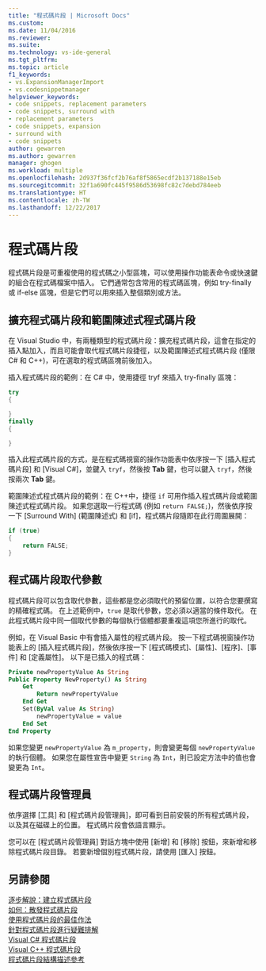 ```yaml
---
title: "程式碼片段 | Microsoft Docs"
ms.custom: 
ms.date: 11/04/2016
ms.reviewer: 
ms.suite: 
ms.technology: vs-ide-general
ms.tgt_pltfrm: 
ms.topic: article
f1_keywords:
- vs.ExpansionManagerImport
- vs.codesnippetmanager
helpviewer_keywords:
- code snippets, replacement parameters
- code snippets, surround with
- replacement parameters
- code snippets, expansion
- surround with
- code snippets
author: gewarren
ms.author: gewarren
manager: ghogen
ms.workload: multiple
ms.openlocfilehash: 2d937f36fcf2b76af8f5865ecdf2b137188e15eb
ms.sourcegitcommit: 32f1a690fc445f9586d53698fc82c7debd784eeb
ms.translationtype: HT
ms.contentlocale: zh-TW
ms.lasthandoff: 12/22/2017
---
```

# <a name="code-snippets"></a>程式碼片段

程式碼片段是可重複使用的程式碼之小型區塊，可以使用操作功能表命令或快速鍵的組合在程式碼檔案中插入。 它們通常包含常用的程式碼區塊，例如 try-finally 或 if-else 區塊，但是它們可以用來插入整個類別或方法。

## <a name="expansion-snippets-and-surround-with-snippets"></a>擴充程式碼片段和範圍陳述式程式碼片段

在 Visual Studio 中，有兩種類型的程式碼片段：擴充程式碼片段，這會在指定的插入點加入，而且可能會取代程式碼片段捷徑，以及範圍陳述式程式碼片段 (僅限 C# 和 C++)，可在選取的程式碼區塊前後加入。

插入程式碼片段的範例：在 C# 中，使用捷徑 tryf 來插入 try-finally 區塊：

```csharp
try
{

}
finally
{

}
```

插入此程式碼片段的方式，是在程式碼視窗的操作功能表中依序按一下 [插入程式碼片段] 和 [Visual C#]，並鍵入 `tryf`，然後按 **Tab** 鍵，也可以鍵入 `tryf`，然後按兩次 **Tab** 鍵。

範圍陳述式程式碼片段的範例：在 C++中，捷徑 `if` 可用作插入程式碼片段或範圍陳述式程式碼片段。 如果您選取一行程式碼 (例如 `return FALSE;`)，然後依序按一下 [Surround With] (範圍陳述式) 和 [if]，程式碼片段隨即在此行周圍展開：

```cpp
if (true)
{
    return FALSE;
}
```

## <a name="snippet-replacement-parameters"></a>程式碼片段取代參數

程式碼片段可以包含取代參數，這些都是您必須取代的預留位置，以符合您要撰寫的精確程式碼。 在上述範例中，`true` 是取代參數，您必須以適當的條件取代。 在此程式碼片段中同一個取代參數的每個執行個體都要重複這項您所進行的取代。

例如，在 Visual Basic 中有會插入屬性的程式碼片段。 按一下程式碼視窗操作功能表上的 [插入程式碼片段]，然後依序按一下 [程式碼模式]、[屬性]、[程序]、[事件] 和 [定義屬性]。 以下是已插入的程式碼：

```vb
Private newPropertyValue As String
Public Property NewProperty() As String
    Get
        Return newPropertyValue
    End Get
    Set(ByVal value As String)
        newPropertyValue = value
    End Set
End Property
```

如果您變更 `newPropertyValue` 為 `m_property`，則會變更每個 `newPropertyValue` 的執行個體。 如果您在屬性宣告中變更 `String` 為 `Int`，則已設定方法中的值也會變更為 `Int`。

## <a name="code-snippet-manager"></a>程式碼片段管理員

依序選擇 [工具] 和 [程式碼片段管理員]，即可看到目前安裝的所有程式碼片段，以及其在磁碟上的位置。 程式碼片段會依語言顯示。

您可以在 [程式碼片段管理員] 對話方塊中使用 [新增] 和 [移除] 按鈕，來新增和移除程式碼片段目錄。 若要新增個別程式碼片段，請使用 [匯入] 按鈕。

## <a name="see-also"></a>另請參閱

[逐步解說：建立程式碼片段](../ide/walkthrough-creating-a-code-snippet.md)  
[如何：散發程式碼片段](../ide/how-to-distribute-code-snippets.md)  
[使用程式碼片段的最佳作法](../ide/best-practices-for-using-code-snippets.md)  
[針對程式碼片段進行疑難排解](../ide/troubleshooting-snippets.md)  
[Visual C# 程式碼片段](../ide/visual-csharp-code-snippets.md)  
[Visual C++ 程式碼片段](../ide/visual-cpp-code-snippets.md)  
[程式碼片段結構描述參考](../ide/code-snippets-schema-reference.md)